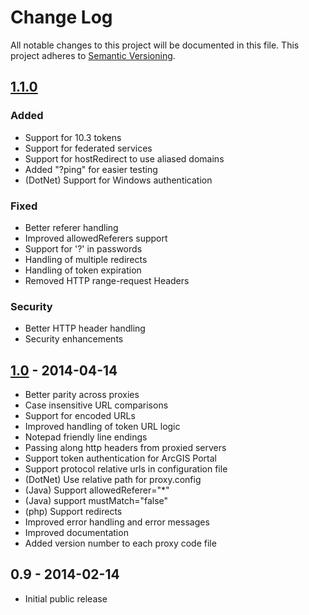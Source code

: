 # Change Log
All notable changes to this project will be documented in this file.
This project adheres to [Semantic Versioning](http://semver.org/).

## [1.1.0]

### Added 
- Support for 10.3 tokens
- Support for federated services
- Support for hostRedirect to use aliased domains
- Added "?ping" for easier testing
- (DotNet) Support for Windows authentication

### Fixed
- Better referer handling
- Improved allowedReferers support
- Support for '?' in passwords
- Handling of multiple redirects
- Handling of token expiration
- Removed HTTP range-request Headers

### Security
- Better HTTP header handling
- Security enhancements

## [1.0] - 2014-04-14

- Better parity across proxies
- Case insensitive URL comparisons
- Support for encoded URLs
- Improved handling of token URL logic
- Notepad friendly line endings
- Passing along http headers from proxied servers
- Support token authentication for ArcGIS Portal
- Support protocol relative urls in configuration file
- (DotNet) Use relative path for proxy.config
- (Java) Support allowedReferer="*"
- (Java) support mustMatch="false"
- (php) Support redirects
- Improved error handling and error messages
- Improved documentation
- Added version number to each proxy code file

## 0.9 - 2014-02-14

- Initial public release

[Unreleased]: https://github.com/Esri/resource-proxy/compare/v1.1.0...HEAD
[1.1.0]: https://github.com/Esri/resource-proxy/compare/v1.0...v1.1.0
[1.0]: https://github.com/Esri/resource-proxy/compare/v0.9...v1.0
